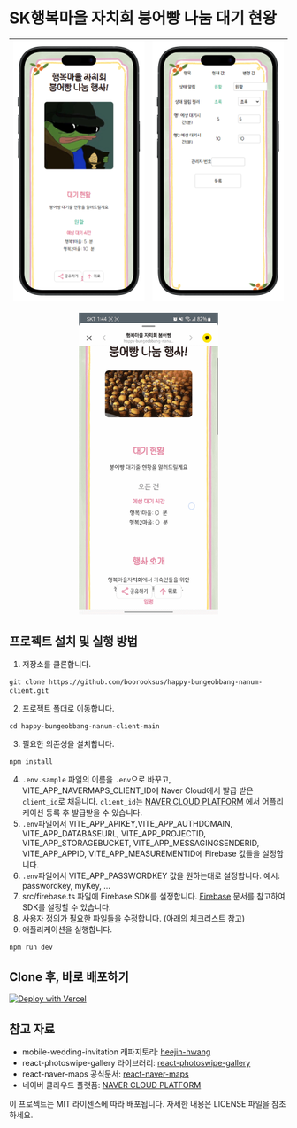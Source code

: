 # SK행복마을 자치회 붕어빵 나눔 대기 현왕

![hbn_main.png](hbn_main.png) |![hbn_manager.png](hbn_manager.png)
--- | --- | 

<p align="center">
<img src="hbn_main_scroll2.gif" width="50%"/>
</p>

## 프로젝트 설치 및 실행 방법

1. 저장소를 클론합니다.

```
git clone https://github.com/boorooksus/happy-bungeobbang-nanum-client.git
```

2. 프로젝트 폴더로 이동합니다.

```
cd happy-bungeobbang-nanum-client-main
```

3. 필요한 의존성을 설치합니다.

```
npm install
```

4. `.env.sample` 파일의 이름을 `.env`으로 바꾸고, VITE_APP_NAVERMAPS_CLIENT_ID에 Naver Cloud에서 발급 받은 `client_id`로 채웁니다. `client_id`는 [NAVER CLOUD PLATFORM](https://console.ncloud.com/naver-service/application) 에서 어플리케이션 등록 후 발급받을 수 있습니다.
5. `.env`파일에서 VITE_APP_APIKEY,VITE_APP_AUTHDOMAIN, VITE_APP_DATABASEURL, VITE_APP_PROJECTID, VITE_APP_STORAGEBUCKET, VITE_APP_MESSAGINGSENDERID, VITE_APP_APPID, VITE_APP_MEASUREMENTID에 Firebase 값들을 설정합니다.
6. `.env`파일에서 VITE_APP_PASSWORDKEY 값을 원하는대로 설정합니다.
   예시: passwordkey, myKey, ...
7. src/firebase.ts 파일에 Firebase SDK를 설정합니다. [Firebase](https://firebase.google.com/docs/web/setup?hl=ko) 문서를 참고하여 SDK를 설정할 수 있습니다.
8. 사용자 정의가 필요한 파일들을 수정합니다. (아래의 체크리스트 참고)
9. 애플리케이션을 실행합니다.

```
npm run dev
```

## Clone 후, 바로 배포하기

[![Deploy with Vercel](https://vercel.com/button)](https://vercel.com/new/import?s=https%3A%2F%2Fgithub.com%2Fboorooksus%2Fhappy-bungeobbang-nanum-client&hasTrialAvailable=1&showOptionalTeamCreation=false&project-name=happy-bungeobbang-nanum-client&framework=vite&totalProjects=1&remainingProjects=1&teamSlug=boo-sjs-projects)

## 참고 자료

- mobile-wedding-invitation 래파지토리: [heejin-hwang](https://github.com/heejin-hwang/mobile-wedding-invitation)
- react-photoswipe-gallery 라이브러리: [react-photoswipe-gallery](https://www.npmjs.com/package/react-photoswipe-gallery)
- react-naver-maps 공식문서: [react-naver-maps](https://zeakd.github.io/react-naver-maps/)
- 네이버 클라우드 플랫폼: [NAVER CLOUD PLATFORM](https://console.ncloud.com/naver-service/application)

이 프로젝트는 MIT 라이센스에 따라 배포됩니다. 자세한 내용은 LICENSE 파일을 참조하세요.
